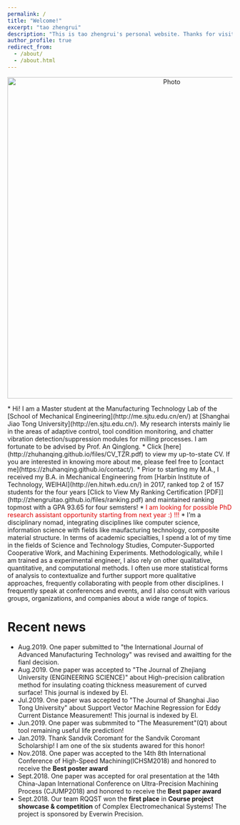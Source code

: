 ```yaml
---
permalink: /
title: "Welcome!"
excerpt: "tao zhengrui"
description: "This is tao zhengrui's personal website. Thanks for visiting!!!"
author_profile: true
redirect_from: 
  - /about/
  - /about.html
---
```


<p align="center">
  <img src="https://zhengruitao.github.io/images/taozhengrui_cofer.jpg?raw=true" alt="Photo" style="width: 720px;"/> 
</p>
* Hi! I am a Master student at the Manufacturing Technology Lab of the [School of Mechanical Engineering](http://me.sjtu.edu.cn/en/) at [Shanghai Jiao Tong University](http://en.sjtu.edu.cn/). My research intersts mainly lie in the areas of adaptive control, tool condition monitoring, and chatter vibration detection/suppression modules for milling processes. I am fortunate to be advised by Prof. An Qinglong.
* Click [here](http://zhuhanqing.github.io/files/CV_TZR.pdf) to view my up-to-state CV. If you are interested in knowing more about me, please feel free to [contact me](https://zhuhanqing.github.io/contact/).
* Prior to starting my M.A., I received my B.A. in Mechanical Engineering from [Harbin Institute of Technology, WEIHAI](http://en.hitwh.edu.cn/) in 2017, ranked top 2 of 157 students for the four years [Click to View My Ranking Certification [PDF]](http://zhengruitao.github.io/files/ranking.pdf) and maintained ranking topmost with a GPA 93.65 for four semsters!
* <font color="#dd0000">I am looking for possible PhD research assistant opportunity starting from next year :)  !!!</font>
* I’m a disciplinary nomad, integrating disciplines like computer science, information science with fields like maufacturing technology, composite material structure. In terms of academic specialties, I spend a lot of my time in the fields of Science and Technology Studies, Computer-Supported Cooperative Work, and Machining Experiments. Methodologically, while I am trained as a experimental engineer, I also rely on other qualitative, quantitative, and computational methods. I often use more statistical forms of analysis to contextualize and further support more qualitative approaches, frequently collaborating with people from other disciplines. I frequently speak at conferences and events, and I also consult with various groups, organizations, and companies about a wide range of topics.

# Recent news
* Aug.2019. One paper submitted to "the International Journal of Advanced Manufacturing Technology" was revised and awaitting for the fianl decision.
* Aug.2019. One paper was accepted to "The Journal of Zhejiang University (ENGINEERING SCIENCE)" about High-precision calibration method for insulating coating thickness measurement of curved surface! This journal is indexed by EI.
* Jul.2019. One paper was accepted to "The Journal of Shanghai Jiao Tong University" about Support Vector Machine Regression for Eddy Current Distance Measurement! This journal is indexed by EI.
* Jun.2019. One paper was submmited to "The Measurement"(Q1) about tool remaining useful life prediction!
* Jan.2019. Thank Sandvik Coromant for the Sandvik Coromant Scholarship! I am one of the six students awared for this honor!
* Nov.2018. One paper was accepted to the 14th 8th International Conference of High-Speed Machining(ICHSM2018) and honored to receive the <b>Best poster award</b>
* Sept.2018. One paper was accepted for oral presentation at the 14th China-Japan International Conference on Ultra-Precision Machining Process (CJUMP2018) and honored to receive the <b>Best paper award</b>
* Sept.2018. Our team RQQST won the <b>first place</b> in <b>Course project showcase & competition</b> of Complex Electromechanical Systems! The project is sponsored by Everwin Precision.
